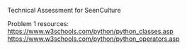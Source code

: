 Technical Assessment for SeenCulture

Problem 1 resources:\
https://www.w3schools.com/python/python_classes.asp \
https://www.w3schools.com/python/python_operators.asp 
